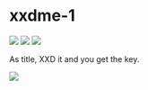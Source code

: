# **xxdme-1**
![](https://i.imgur.com/pxbTbQw.png)
![](https://i.imgur.com/ChUpicg.png)
![](https://i.imgur.com/A1F5cow.png)

As title, XXD it and you get the key.

![](https://i.imgur.com/rcTj6vH.png)

